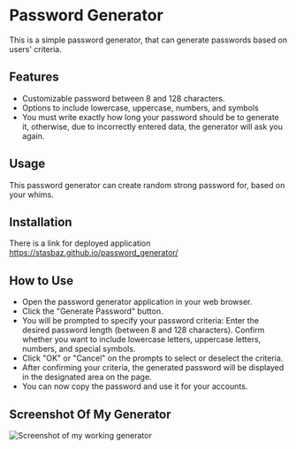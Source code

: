 # Password Generator

This is a simple password generator, that can generate passwords based on users' criteria.

## Features 

- Customizable password between 8 and 128 characters.
- Options to include lowercase, uppercase, numbers, and symbols
- You must write exactly how long your password should be to generate it, otherwise, due to incorrectly entered data, the generator will ask you again.

## Usage

This password generator can create random strong password for, based on your whims.

## Installation

There is a link for deployed application https://stasbaz.github.io/password_generator/

## How to Use

- Open the password generator application in your web browser.
- Click the "Generate Password" button.
- You will be prompted to specify your password criteria:
Enter the desired password length (between 8 and 128 characters).
Confirm whether you want to include lowercase letters, uppercase letters, numbers, and special symbols.
- Click "OK" or "Cancel" on the prompts to select or deselect the criteria.
- After confirming your criteria, the generated password will be displayed in the designated area on the page.
- You can now copy the password and use it for your accounts.

## Screenshot Of My Generator
![Screenshot of my working generator](../friendly-parakeet/images/generator.png)
